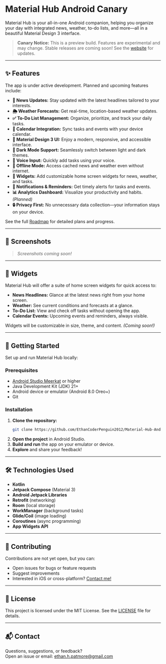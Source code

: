 # Material Hub Android Canary

Material Hub is your all-in-one Android companion, helping you organize your day with integrated news, weather, to-do lists, and more—all in a beautiful Material Design 3 interface.

> **Canary Notice:** This is a preview build. Features are experimental and may change. Stable releases are coming soon! See the [website](https://ethancoderpenguin2012.github.io/Material-Hub-Andriod-Canary/) for updates.

---

## ✨ Features

The app is under active development. Planned and upcoming features include:

- **📰 News Updates:** Stay updated with the latest headlines tailored to your interests.
- **🌦️ Weather Forecasts:** Get real-time, location-based weather updates.
- **✅ To-Do List Management:** Organize, prioritize, and track your daily tasks.
- **📅 Calendar Integration:** Sync tasks and events with your device calendar.
- **🎨 Material Design 3 UI:** Enjoy a modern, responsive, and accessible interface.
- **🌙 Dark Mode Support:** Seamlessly switch between light and dark themes.
- **🎤 Voice Input:** Quickly add tasks using your voice.
- **📡 Offline Mode:** Access cached news and weather even without internet.
- **🧩 Widgets:** Add customizable home screen widgets for news, weather, and tasks.
- **🔔 Notifications & Reminders:** Get timely alerts for tasks and events.
- **📊 Analytics Dashboard:** Visualize your productivity and habits. *(Planned)*
- **🔒 Privacy First:** No unnecessary data collection—your information stays on your device.

See the full [Roadmap](.github/roadmap.md) for detailed plans and progress.

---

## 📸 Screenshots

> *Screenshots coming soon!*

---

## 🧩 Widgets

Material Hub will offer a suite of home screen widgets for quick access to:

- **News Headlines:** Glance at the latest news right from your home screen.
- **Weather:** See current conditions and forecasts at a glance.
- **To-Do List:** View and check off tasks without opening the app.
- **Calendar Events:** Upcoming events and reminders, always visible.

Widgets will be customizable in size, theme, and content. *(Coming soon!)*

---

## 🚀 Getting Started

Set up and run Material Hub locally:

### Prerequisites

- [Android Studio Meerkat](https://developer.android.com/studio) or higher
- Java Development Kit (JDK) 21+
- Android device or emulator (Android 8.0 Oreo+)
- Git

### Installation

1. **Clone the repository:**
   ```bash
   git clone https://github.com/EthanCoderPenguin2012/Material-Hub-Android-Dev.git
   ```
2. **Open the project** in Android Studio.
3. **Build and run** the app on your emulator or device.
4. **Explore** and share your feedback!

---

## 🛠️ Technologies Used

- **Kotlin**
- **Jetpack Compose** (Material 3)
- **Android Jetpack Libraries**
- **Retrofit** (networking)
- **Room** (local storage)
- **WorkManager** (background tasks)
- **Glide/Coil** (image loading)
- **Coroutines** (async programming)
- **App Widgets API**

---

## 🤝 Contributing

Contributions are not yet open, but you can:

- Open issues for bugs or feature requests
- Suggest improvements
- Interested in iOS or cross-platform? [Contact me!](mailto:ethan.h.patmore@gmail.com)

---

## 📄 License

This project is licensed under the MIT License. See the [LICENSE](LICENSE) file for details.

---

## 📬 Contact

Questions, suggestions, or feedback?  
Open an issue or email: [ethan.h.patmore@gmail.com](mailto:ethan.h.patmore@gmail.com)
